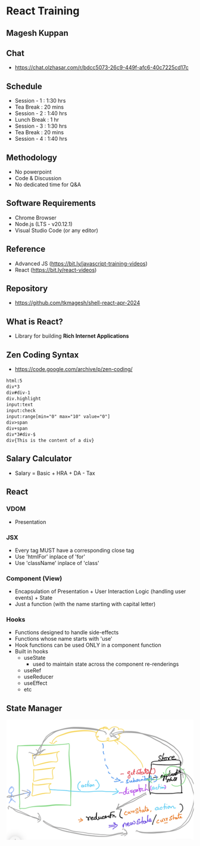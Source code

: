 # React Training

## Magesh Kuppan

## Chat
- https://chat.olzhasar.com/r/bdcc5073-26c9-449f-afc6-40c7225cd17c

## Schedule
- Session - 1   : 1:30 hrs
- Tea Break     : 20 mins
- Session - 2   : 1:40 hrs
- Lunch Break   : 1 hr
- Session - 3   : 1:30 hrs
- Tea Break     : 20 mins
- Session - 4   : 1:40 hrs

## Methodology
- No powerpoint
- Code & Discussion
- No dedicated time for Q&A

## Software Requirements
- Chrome Browser
- Node.js (LTS - v20.12.1)
- Visual Studio Code (or any editor)

## Reference
- Advanced JS (https://bit.ly/javascript-training-videos)
- React (https://bit.ly/react-videos)

## Repository
- https://github.com/tkmagesh/shell-react-apr-2024

## What is React?
- Library for building **Rich Internet Applications**


## Zen Coding Syntax
- https://code.google.com/archive/p/zen-coding/
```
html:5
div*3
div#div-1
div.highlight
input:text
input:check
input:range[min="0" max="10" value="0"]
div>span
div+span
div*3#div-$
div{This is the content of a div}
```
## Salary Calculator
- Salary = Basic + HRA + DA - Tax

## React

### VDOM
- Presentation

### JSX
- Every tag MUST have a corresponding close tag
- Use 'htmlFor' inplace of 'for'
- Use 'className' inplace of 'class'

### Component (View)
- Encapsulation of Presentation + User Interaction Logic (handling user events) + State
- Just a function (with the name starting with capital letter)

### Hooks
- Functions designed to handle side-effects
- Functions whose name starts with 'use'
- Hook functions can be used ONLY in a component function
- Built in hooks
    - useState
        - used to maintain state across the component re-renderings
    - useRef
    - useReducer
    - useEffect
    - etc

## State Manager
![image](./images/state-manager.png)